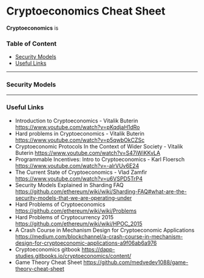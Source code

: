 # Cryptoeconomics Cheat Sheet

**Cryptoeconomics** is 

### Table of Content

- [Security Models](#security-models)
- [Useful Links](#useful-links)

---

### Security Models



---

### Useful Links

- Introduction to Cryptoeconomics - Vitalik Buterin https://www.youtube.com/watch?v=pKqdjaH1dRo
- Hard problems in Cryptoeconomics - Vitalik Buterin https://www.youtube.com/watch?v=p5qwbOkCZSc
- Cryptoeconomic Protocols In the Context of Wider Society - Vitalik Buterin https://www.youtube.com/watch?v=S47iWiKKvLA
- Programmable Incentives: Intro to Cryptoeconomics - Karl Floersch https://www.youtube.com/watch?v=-alrVUv6E24
- The Current State of Cryptoeconomics - Vlad Zamfir https://www.youtube.com/watch?v=u6VSPD5TrP4
- Security Models Explained in Sharding FAQ https://github.com/ethereum/wiki/wiki/Sharding-FAQ#what-are-the-security-models-that-we-are-operating-under
- Hard Problems of Cryptoeconomics https://github.com/ethereum/wiki/wiki/Problems
- Hard Problems of Cryptocurrency 2015 https://github.com/ethereum/wiki/wiki/HPOC_2015
- A Crash Course in Mechanism Design for Cryptoeconomic Applications https://medium.com/blockchannel/a-crash-course-in-mechanism-design-for-cryptoeconomic-applications-a9f06ab6a976
- Cryptoeconomics gitbook https://dapp-studies.gitbooks.io/cryptoeconomics/content/
- Game Theory Cheat Sheet https://github.com/medvedev1088/game-theory-cheat-sheet

